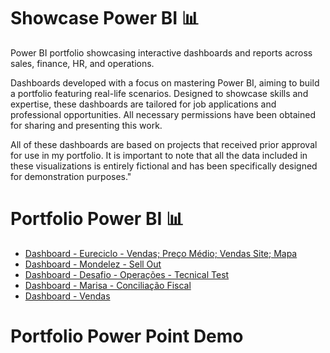 # Showcase Power BI 📊
Power BI portfolio showcasing interactive dashboards and reports across sales, finance, HR, and operations. 

Dashboards developed with a focus on mastering Power BI, aiming to build a portfolio featuring real-life scenarios. Designed to showcase skills and expertise, these dashboards are tailored for job applications and professional opportunities. All necessary permissions have been obtained for sharing and presenting this work.

All of these dashboards are based on projects that received prior approval for use in my portfolio. It is important to note that all the data included in these visualizations is entirely fictional and has been specifically designed for demonstration purposes."

# Portfolio Power BI 📊

- [Dashboard - Eureciclo - Vendas; Preço Médio; Vendas Site; Mapa](https://app.powerbi.com/groups/b76988de-bfff-44c9-940f-60df1182ee35/reports/ed3199e3-0f30-4fe2-9e05-b1958f644b3c/ReportSection?experience=power-bi) 
- [Dashboard - Mondelez - Sell Out](https://app.powerbi.com/view?r=eyJrIjoiY2YxYzE3NTItNmY2MC00MzU1LTg0ZjktNjZjZWFiNWQ5MDczIiwidCI6IjIxYzJlNjZhLTJiOWYtNGE5OS1iZWZiLTlhZTk5MDVhNzIwZCJ9)
- [Dashboard - Desafio  - Operações - Tecnical Test](https://app.powerbi.com/view?r=eyJrIjoiM2UwMTRhYzEtZmQwMC00OTkxLWJmNmEtN2UzMTNkM2E5NDIwIiwidCI6IjIxYzJlNjZhLTJiOWYtNGE5OS1iZWZiLTlhZTk5MDVhNzIwZCJ9)
- [Dashboard - Marisa - Conciliação Fiscal](https://app.powerbi.com/view?r=eyJrIjoiMjY0NTBlYmYtOGE1OS00NmY2LTljOGQtNmY5YTlmYWM5NmRhIiwidCI6IjIxYzJlNjZhLTJiOWYtNGE5OS1iZWZiLTlhZTk5MDVhNzIwZCJ9)
- [Dashboard - Vendas](https://app.powerbi.com/view?r=eyJrIjoiNmFkZTkyNGItNTc5Zi00MDVkLWEwNTMtMmFlNGJjMDc4YjM3IiwidCI6IjIxYzJlNjZhLTJiOWYtNGE5OS1iZWZiLTlhZTk5MDVhNzIwZCJ9)

# Portfolio Power Point Demo
